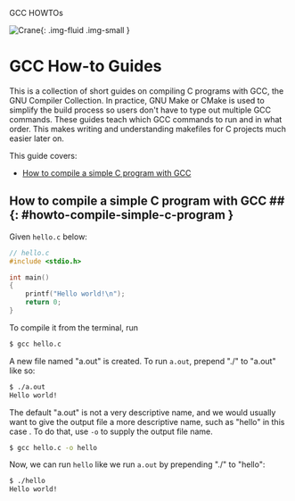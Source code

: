 GCC HOWTOs

![Crane](/images/crane.png){: .img-fluid .img-small }

# GCC How-to Guides
This is a collection of short guides on compiling C programs with GCC, the GNU Compiler Collection. In practice, GNU Make or CMake is used to simplify the build process so users don't have to type out multiple GCC commands. These guides teach which GCC commands to run and in what order. This makes writing and understanding makefiles for C projects much easier later on.

This guide covers:

* [How to compile a simple C program with GCC](#howto-compile-simple-c-program)


## How to compile a simple C program with GCC ## {: #howto-compile-simple-c-program }

Given `hello.c` below:

```c
// hello.c
#include <stdio.h>

int main()
{
	printf("Hello world!\n");
	return 0;
}
```
To compile it from the terminal, run

```bash
$ gcc hello.c
```

A new file named "a.out" is created. To run `a.out`, prepend "./" to "a.out" like so:

```bash
$ ./a.out 
Hello world!
```

The default "a.out" is not a very descriptive name, and we would usually want to give the output file a more descriptive name, such as "hello" in this case . To do that, use `-o` to supply the output file name.

```bash
$ gcc hello.c -o hello
```

Now, we can run `hello` like we run `a.out` by prepending "./" to "hello":

```bash
$ ./hello
Hello world!
```
